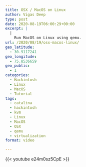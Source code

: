 ```yaml
---
title: OSX / MacOS on Linux
author: Vigas Deep
type: post
date: 2020-08-19T06:00:29+00:00
excerpt: |
  |
    Run MacOS on Linux using qemu.
url: /2020/08/19/osx-macos-linux/
geo_latitude:
  - 30.9117241
geo_longitude:
  - 75.8536659
geo_public:
  - 1
categories:
  - Hackintosh
  - Linux
  - MacOS
  - Tutorial
tags:
  - catalina
  - hackintosh
  - kvm
  - Linux
  - MacOS
  - OSX
  - qemu
  - virtualization
format: video

---
```

<!-- wp:shortcode --> 
{{< youtube e24m0sz5CpE >}}
 
<!-- /wp:shortcode -->
